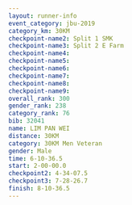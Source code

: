 ```yaml
---
layout: runner-info 
event_category: jbu-2019 
category_km: 30KM 
checkpoint-name2: Split 1 SMK 
checkpoint-name3: Split 2 E Farm 
checkpoint-name4: 
checkpoint-name5: 
checkpoint-name6: 
checkpoint-name7: 
checkpoint-name8: 
checkpoint-name9: 
overall_rank: 300
gender_rank: 238
category_rank: 76
bib: 32041
name: LIM PAN WEI
distance: 30KM
category: 30KM Men Veteran
gender: Male
time: 6-10-36.5
start: 2-00-00.0
checkpoint2: 4-34-07.5
checkpoint3: 7-28-26.7
finish: 8-10-36.5
---
```

